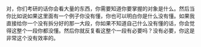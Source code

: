 对，你们考研的话你会看大量的东西，你需要知道你要掌握的对象是什么。然后当你比如说如果这里面有一个例子你没有懂，你也可以明白你是什么没有懂。如果我直接给你一个没有拆分好的那一大段，你如果不知道自己什么没有懂的话，你会觉得这整个一段你都没懂。然后你就反复看这整个一段有必要吗？没有必要，你这是非常这个没有效率的。